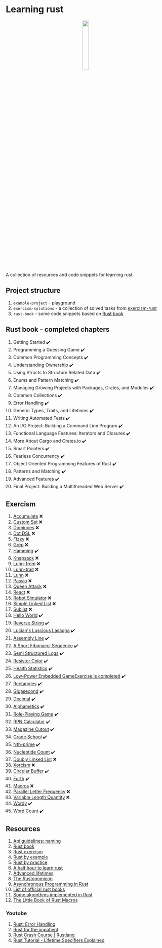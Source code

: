 # Learning rust

<p align="center">
<img src="https://upload.wikimedia.org/wikipedia/commons/d/d5/Rust_programming_language_black_logo.svg" style="width:20%">
</p>

A collection of resources and code snippets for learning rust.

## Project structure

1. `example-project` - playground
2. `exercism-solutions` - a collection of solved tasks from [exercism-rust](https://exercism.org/tracks/rust/exercises)
3. `rust-book` - some code snippets based on [Rust book](https://doc.rust-lang.org/book/title-page.html)

## Rust book - completed chapters

1. Getting Started ✔️
2. Programming a Guessing Game ✔️
3. Common Programming Concepts ✔️
4. Understanding Ownership ✔️
5. Using Structs to Structure Related Data ✔️
6. Enums and Pattern Matching ✔️
7. Managing Growing Projects with Packages, Crates, and Modules ✔️
8. Common Collections ✔️
9. Error Handling ✔️
10. Generic Types, Traits, and Lifetimes ✔️
11. Writing Automated Tests ✔️
12. An I/O Project: Building a Command Line Program ✔️
13. Functional Language Features: Iterators and Closures ✔️
14. More About Cargo and Crates.io ✔️
15. Smart Pointers ✔️
16. Fearless Concurrency ✔️
17. Object Oriented Programming Features of Rust ✔️
18. Patterns and Matching ✔️
19. Advanced Features ✔️
20. Final Project: Building a Multithreaded Web Server ✔️

## Exercism

1. [Accumulate](exercism-solutions/rust/accumulate/src/lib.rs) ❌
2. [Custom Set](exercism-solutions/rust/custom-set/src/lib.rs) ❌
3. [Dominoes](exercism-solutions/rust/dominoes/src/lib.rs) ❌
4. [Dot DSL](exercism-solutions/rust/dot-dsl/src/lib.rs) ❌
5. [Fizzy](exercism-solutions/rust/fizzy/src/lib.rs) ❌
6. [Grep](exercism-solutions/rust/grep/src/lib.rs) ❌
7. [Hamming](exercism-solutions/rust/hamming/src/lib.rs) ✔️
8. [Knapsack](exercism-solutions/rust/knapsack/src/lib.rs) ❌
9. [Luhn-from](exercism-solutions/rust/luhn-from/src/lib.rs) ❌
10. [Luhn-trait](exercism-solutions/rust/luhn-trait/src/lib.rs) ❌
11. [Luhn](exercism-solutions/rust/luhn/src/lib.rs) ❌
12. [Passio](exercism-solutions/rust/passio/src/lib.rs) ❌
13. [Queen Attack](exercism-solutions/rust/queen-attack/src/lib.rs) ❌
14. [React](exercism-solutions/rust/react/src/lib.rs) ❌
15. [Robot Simulator](exercism-solutions/rust/robot-simulator/src/lib.rs) ❌
16. [Simple Linked List](exercism-solutions/rust/simple-linked-list/src/lib.rs) ❌
17. [Sublist](exercism-solutions/rust/sublist/src/lib.rs) ❌
18. [Hello World](exercism-solutions/rust/hello-world/src/lib.rs) ✔️
19. [Reverse String](exercism-solutions/rust/reverse-string/src/lib.rs) ✔️
20. [Lucian's Luscious Lasagna](exercism-solutions/rust/lucians-luscious-lasagna/src/lib.rs) ✔️
21. [Assembly Line](exercism-solutions/rust/assembly-line/src/lib.rs) ✔️
22. [A Short Fibonacci Sequence](exercism-solutions/rust/short-fibonacci/src/lib.rs) ✔️
23. [Semi Structured Logs](exercism-solutions/rust/semi-structured-logs/src/lib.rs) ✔️
24. [Resistor Color](exercism-solutions/rust/resistor-color/src/lib.rs) ✔️
25. [Health Statistics](exercism-solutions/rust/health-statistics/src/lib.rs) ✔️
26. [Low-Power Embedded GameExercise is completed](exercism-solutions/rust/low-power-embedded-game/src/lib.rs) ✔️
27. [Rectangles](exercism-solutions/rust/rectangles/src/lib.rs) ✔️
28. [Gigasecond](exercism-solutions/rust/gigasecond/src/lib.rs) ✔️
29. [Decimal](exercism-solutions/rust/decimal/src/lib.rs) ✔️
30. [Alphametics](exercism-solutions/rust/alphametics/src/lib.rs) ✔️
31. [Role-Playing Game](exercism-solutions/rust/role-playing-game/src/lib.rs) ✔️
32. [RPN Calculator](exercism-solutions/rust/rpn-calculator/src/lib.rs) ✔️
33. [Magazine Cutout](exercism-solutions/rust/magazine-cutout/src/lib.rs) ✔️
34. [Grade School](exercism-solutions/rust/grade-school/src/lib.rs) ✔️
35. [Nth-prime](exercism-solutions/rust/nth-prime/src/lib.rs) ✔️
36. [Nucleotide Count](exercism-solutions/rust/nucleotide-count/src/lib.rs) ✔️
37. [Doubly Linked List](exercism-solutions/rust/doubly-linked-list/src/lib.rs) ❌
38. [Xorcism](exercism-solutions/rust/xorcism/src/lib.rs) ❌
39. [Circular Buffer](exercism-solutions/rust/circular-buffer/src/lib.rs) ✔️
40. [Forth](exercism-solutions/rust/forth/src/lib.rs) ✔️
41. [Macros](exercism-solutions/rust/macros/src/lib.rs) ❌
42. [Parallel Letter Frequency](exercism-solutions/rust/parallel-letter-frequency/src/lib.rs) ❌
43. [Variable Length Quantity](exercism-solutions/rust/variable-length-quantity/src/lib.rs) ❌
44. [Wordy](exercism-solutions/rust/wordy/src/lib.rs) ✔️
45. [Word Count](exercism-solutions/rust/word-count/src/lib.rs) ✔️

## Resources

1. [Api guidelines: naming](https://rust-lang.github.io/api-guidelines/naming.html)
2. [Rust book](https://doc.rust-lang.org/book/title-page.html)
3. [Rust exercism](https://exercism.org/tracks/rust/exercises)
4. [Rust by example](https://doc.rust-lang.org/rust-by-example/)
5. [Rust by practice](https://practice.rs/why-exercise.html)
6. [A half hour to learn rust](https://fasterthanli.me/articles/a-half-hour-to-learn-rust)
7. [Advanced lifetimes](http://web.mit.edu/rust-lang_v1.25/arch/amd64_ubuntu1404/share/doc/rust/html/book/second-edition/ch19-02-advanced-lifetimes.html)
8. [The Rustonomicon](https://doc.rust-lang.org/nomicon/intro.html)
9. [Asynchronous Programming in Rust](https://rust-lang.github.io/async-book/01_getting_started/01_chapter.html)
10. [List of official rust books](https://lborb.github.io/book/official.html)
11. [Some algorithms implemented in Rust](https://github.com/TheAlgorithms/Rust)
12. [The Little Book of Rust Macros](https://veykril.github.io/tlborm/)

### Youtube

1. [Rust: Error Handling](https://www.youtube.com/watch?v=y3wUCb-uS3g&t=840s&ab_channel=TheDevMethod)
2. [Rust for the impatient](https://www.youtube.com/watch?v=br3GIIQeefY&ab_channel=NoBoilerplate)
3. [Rust Crash Course | Rustlang](https://www.youtube.com/watch?v=zF34dRivLOw&t=5672s&ab_channel=TraversyMedia)
4. [Rust Tutorial - Lifetime Specifiers Explained](https://www.youtube.com/watch?v=QoEX-Vu-R6k&ab_channel=BinaryAdventure)
